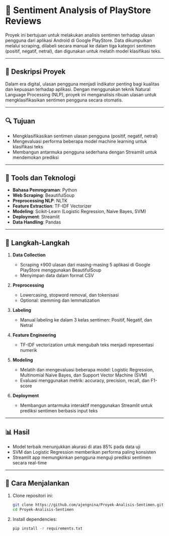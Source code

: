 # 📱 Sentiment Analysis of PlayStore Reviews

Proyek ini bertujuan untuk melakukan analisis sentimen terhadap ulasan pengguna dari aplikasi Android di Google PlayStore. Data dikumpulkan melalui scraping, dilabeli secara manual ke dalam tiga kategori sentimen (positif, negatif, netral), dan digunakan untuk melatih model klasifikasi teks.

---

## 🧾 Deskripsi Proyek

Dalam era digital, ulasan pengguna menjadi indikator penting bagi kualitas dan kepuasan terhadap aplikasi. Dengan menggunakan teknik Natural Language Processing (NLP), proyek ini menganalisis ribuan ulasan untuk mengklasifikasikan sentimen pengguna secara otomatis.

---

## 🔍 Tujuan

- Mengklasifikasikan sentimen ulasan pengguna (positif, negatif, netral)
- Mengevaluasi performa beberapa model machine learning untuk klasifikasi teks
- Membangun antarmuka pengguna sederhana dengan Streamlit untuk mendemokan prediksi

---

## 🧰 Tools dan Teknologi

- **Bahasa Pemrograman**: Python
- **Web Scraping**: BeautifulSoup
- **Preprocessing NLP**: NLTK
- **Feature Extraction**: TF-IDF Vectorizer
- **Modeling**: Scikit-Learn (Logistic Regression, Naive Bayes, SVM)
- **Deployment**: Streamlit
- **Data Handling**: Pandas

---

## 🧪 Langkah-Langkah

1. **Data Collection**
   - Scraping ±900 ulasan dari masing-masing 5 aplikasi di Google PlayStore menggunakan BeautifulSoup
   - Menyimpan data dalam format CSV

2. **Preprocessing**
   - Lowercasing, stopword removal, dan tokenisasi
   - Optional: stemming dan lemmatization

3. **Labeling**
   - Manual labeling ke dalam 3 kelas sentimen: Positif, Negatif, dan Netral

4. **Feature Engineering**
   - TF-IDF vectorization untuk mengubah teks menjadi representasi numerik

5. **Modeling**
   - Melatih dan mengevaluasi beberapa model: Logistic Regression, Multinomial Naive Bayes, dan Support Vector Machine (SVM)
   - Evaluasi menggunakan metrik: accuracy, precision, recall, dan F1-score

6. **Deployment**
   - Membangun antarmuka interaktif menggunakan Streamlit untuk prediksi sentimen berbasis input teks

---

## 📊 Hasil

- Model terbaik menunjukkan akurasi di atas 85% pada data uji
- SVM dan Logistic Regression memberikan performa paling konsisten
- Streamlit app memungkinkan pengguna menguji prediksi sentimen secara real-time

---

## 🚀 Cara Menjalankan

1. Clone repositori ini:
   ```bash
   git clone https://github.com/ajengnina/Proyek-Analisis-Sentimen.git
   cd Proyek-Analisis-Sentimen

2. Install dependencies:
   ```bash
   pip install -r requirements.txt
